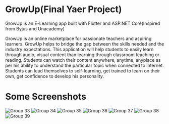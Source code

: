 # GrowUp(Final Yaer Project)
GrowUp is an E-Learning app built with Flutter and ASP.NET Core(Inspired from Byjus and Unacademy)

GrowUp is an online marketplace for passionate teachers and aspiring learners. GrowUp helps to bridge
the gap between the skills needed and the industry expectations. This application
will help students to easily learn through audio, visual content than learning through
classroom teaching or reading. Students can watch their content anywhere,
anytime, anyplace as per his ability to understand the particular topic when
connected to internet. Students can lead themselves to self-learning, get trained to
learn on their own, get confidence to develop his personality.

# Some Screenshots
![Group 33](https://user-images.githubusercontent.com/81028182/174471060-16c50cf0-120a-4cbc-b79a-8923edea3cd4.png)
![Group 34](https://user-images.githubusercontent.com/81028182/174471339-d4efc9f5-afc1-4a99-a6f0-fec9099896c1.png)
![Group 35](https://user-images.githubusercontent.com/81028182/174471343-65935a76-35fb-4196-9b87-24db2714409e.png)
![Group 36](https://user-images.githubusercontent.com/81028182/174471346-99a10ba2-3ef0-4bb1-a096-ad3c9e1884d0.png)
![Group 37](https://user-images.githubusercontent.com/81028182/174471349-b55fa8f2-6fbb-4203-a136-df3d67276360.png)
![Group 38](https://user-images.githubusercontent.com/81028182/174471352-c794d939-0413-402c-b79f-7a8971c2a7ae.png)
![Group 39](https://user-images.githubusercontent.com/81028182/174471356-788b4d62-49c7-4e9e-aef3-0e505a090371.png)


